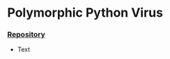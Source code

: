 # Polymorphic Python Virus

### [Repository](https://github.com/ChandlerJayCalkins/UIdahoCS336VirusPresentation)

- Text
